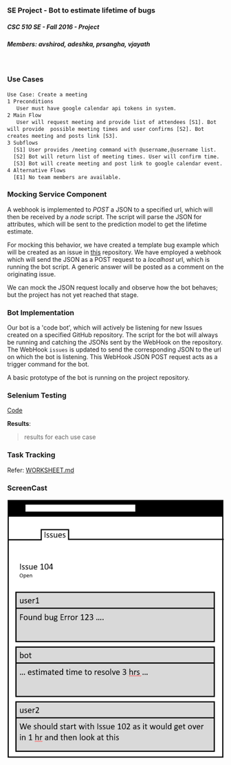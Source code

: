 ### SE Project - Bot to estimate lifetime of bugs
##### CSC 510 SE - Fall 2016 - Project 
##### Members: avshirod, adeshka, prsangha, vjayath
&nbsp;

### Use Cases
```
Use Case: Create a meeting
1 Preconditions
   User must have google calendar api tokens in system.
2 Main Flow
   User will request meeting and provide list of attendees [S1]. Bot will provide  possible meeting times and user confirms [S2]. Bot creates meeting and posts link [S3].
3 Subflows
  [S1] User provides /meeting command with @username,@username list.
  [S2] Bot will return list of meeting times. User will confirm time.
  [S3] Bot will create meeting and post link to google calendar event.
4 Alternative Flows
  [E1] No team members are available.
```

### Mocking Service Component
A webhook is implemented to *POST* a JSON to a specified url, which will then be received by a *node* script.
The script will parse the JSON for attributes, which will be sent to the prediction model to get the lifetime estimate.

For mocking this behavior, we have created a template bug example which will be created as an issue in [this](https://github.ncsu.edu/adeshka/SE-Bot/) repository. We have employed a webhook which will send the JSON as a POST request to a *localhost* url, which is running the bot script.
A generic answer will be posted as a comment on the originating issue.

We can mock the JSON request locally and observe how the bot behaves; but the project has not yet reached that stage.


### Bot Implementation

Our bot is a 'code bot', which will actively be listening for new Issues created on a specified GitHub repository. The script for the bot will always be running and catching the JSONs sent by the WebHook on the repository.
The WebHook `issues` is updated to send the corresponding JSON to the url on which the bot is listening. This WebHook JSON POST request acts as a trigger command for the bot.

A basic prototype of the bot is running on the project repository.


### Selenium Testing
[Code](https://github.ncsu.edu/adeshka/SE-Bot/blob/master/lib/webHook.js)

**Results**:
> results for each use case


### Task Tracking
Refer: [WORKSHEET.md](/WORKSHEET.md)


### ScreenCast
![Working BOT](/images/Wireframe%202.PNG)
